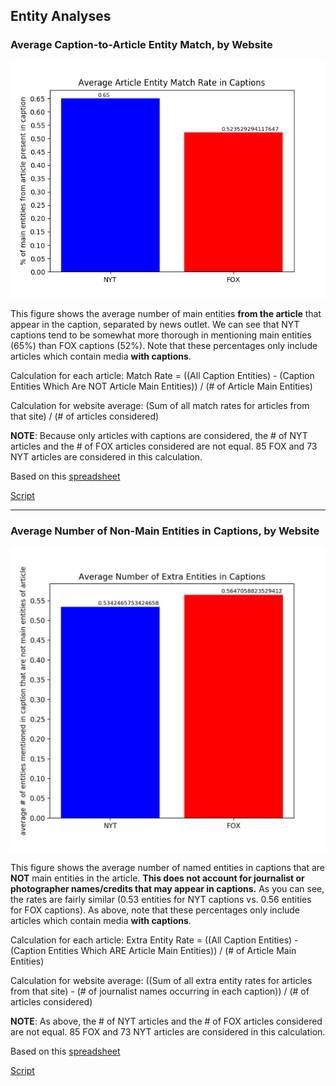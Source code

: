 ## Entity Analyses

### Average Caption-to-Article Entity Match, by Website
![Average Entity Match Plot](https://github.com/mirandaday16/mediabias/blob/master/Data/processed_data/Main_Entities/avg_match_rate.png)

This figure shows the average number of main entities **from the article** that appear in the caption, separated by news outlet. We can see that NYT captions tend to be somewhat more thorough in mentioning main entities (65%) than FOX captions (52%). Note that these percentages only include articles which contain media **with captions**.

Calculation for each article: Match Rate = ((All Caption Entities) - (Caption Entities Which Are NOT Article Main Entities)) / (# of Article Main Entities)

Calculation for website average: (Sum of all match rates for articles from that site) / (# of articles considered)

**NOTE**: Because only articles with captions are considered, the # of NYT articles and the # of FOX articles considered are not equal. 85 FOX and 73 NYT articles are considered in this calculation.

Based on this [spreadsheet](../Data/processed_data/Main_Entities/caption_main_figures_edited.csv)

[Script](../Scripts/Main_Entities/caption_entity_analysis.py)

---

### Average Number of Non-Main Entities in Captions, by Website
![Extra Entity Avg Plot](https://github.com/mirandaday16/mediabias/blob/master/Data/processed_data/Main_Entities/extra_entities_rate.png)

This figure shows the average number of named entities in captions that are **NOT** main entities in the article. **This does not account for journalist or photographer names/credits that may appear in captions.** As you can see, the rates are fairly similar (0.53 entities for NYT captions vs. 0.56 entities for FOX captions). As above, note that these percentages only include articles which contain media **with captions**.

Calculation for each article: Extra Entity Rate = ((All Caption Entities) - (Caption Entities Which ARE Article Main Entities)) / (# of Article Main Entities)

Calculation for website average: ((Sum of all extra entity rates for articles from that site) - (# of journalist names occurring in each caption)) / (# of articles considered)

**NOTE**: As above, the # of NYT articles and the # of FOX articles considered are not equal. 85 FOX and 73 NYT articles are considered in this calculation.

Based on this [spreadsheet](../Data/processed_data/Main_Entities/caption_main_figures_edited.csv)

[Script](../Scripts/Main_Entities/caption_main_figures.py)
